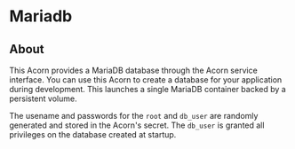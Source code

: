 # Mariadb

## About

This Acorn provides a MariaDB database through the Acorn service interface. You can use this Acorn to create a database for your application during development. This launches a single MariaDB container backed by a persistent volume.

The usename and passwords for the `root` and `db_user` are randomly generated and stored in the Acorn's secret. The `db_user` is granted all privileges on the database created at startup.
